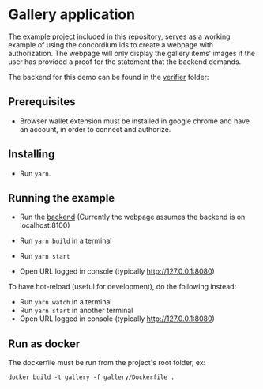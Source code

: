 # Gallery application

The example project included in this repository, serves as a working example of using the concordium ids to create a webpage with authorization.
The webpage will only display the gallery items' images if the user has provided a proof for the statement that the backend demands.

The backend for this demo can be found in the [verifier](./verifier/) folder:

## Prerequisites

-   Browser wallet extension must be installed in google chrome and have an account, in order to connect and authorize.

## Installing

-   Run `yarn`.

## Running the example

-   Run the [backend](./verifier/) (Currently the webpage assumes the backend is on localhost:8100)

-   Run `yarn build` in a terminal
-   Run `yarn start`
-   Open URL logged in console (typically http://127.0.0.1:8080)

To have hot-reload (useful for development), do the following instead:

-   Run `yarn watch` in a terminal
-   Run `yarn start` in another terminal
-   Open URL logged in console (typically http://127.0.0.1:8080)

## Run as docker
The dockerfile must be run from the project's root folder, ex:
```
docker build -t gallery -f gallery/Dockerfile .
```
